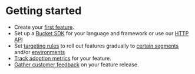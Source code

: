 # Getting started

* Create your [first feature](../product-handbook/create-your-first-feature.md).
* Set up a [Bucket SDK](../supported-languages/overview.md) for your language and framework or use our [HTTP API](../api/http-api/)
* Set [targeting rules](../product-handbook/feature-rollouts/feature-targeting-rules.md) to roll out features gradually to [certain segments](../product-handbook/feature-targeting-rules/creating-segments.md) and/or [environments](../product-handbook/feature-targeting-rules/environments.md)
* [Track adoption metrics](../product-handbook/feature-usage-configuration.md) for your feature.
* [Gather customer feedback](../product-handbook/feature-analysis/) on your feature release.
